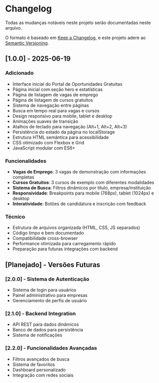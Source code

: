 # Changelog

Todas as mudanças notáveis neste projeto serão documentadas neste arquivo.

O formato é baseado em [Keep a Changelog](https://keepachangelog.com/pt-BR/1.0.0/),
e este projeto adere ao [Semantic Versioning](https://semver.org/lang/pt-BR/).

## [1.0.0] - 2025-06-19

### Adicionado
- Interface inicial do Portal de Oportunidades Gratuitas
- Página inicial com seção hero e estatísticas
- Página de listagem de vagas de emprego
- Página de listagem de cursos gratuitos
- Sistema de navegação entre páginas
- Busca em tempo real para vagas e cursos
- Design responsivo para mobile, tablet e desktop
- Animações suaves de transição
- Atalhos de teclado para navegação (Alt+1, Alt+2, Alt+3)
- Persistência do estado da página no localStorage
- Estrutura HTML semântica para acessibilidade
- CSS otimizado com Flexbox e Grid
- JavaScript modular com ES6+

### Funcionalidades
- **Vagas de Emprego**: 3 vagas de demonstração com informações completas
- **Cursos Gratuitos**: 3 cursos de exemplo com diferentes modalidades
- **Sistema de Busca**: Filtros dinâmicos por título, empresa/instituição
- **Responsividade**: Breakpoints para mobile (768px), tablet (1024px) e desktop
- **Interatividade**: Botões de candidatura e inscrição com feedback

### Técnico
- Estrutura de arquivos organizada (HTML, CSS, JS separados)
- Código limpo e bem documentado
- Compatibilidade cross-browser
- Performance otimizada para carregamento rápido
- Preparação para futuras integrações com backend

## [Planejado] - Versões Futuras

### [2.0.0] - Sistema de Autenticação
- Sistema de login para usuários
- Painel administrativo para empresas
- Gerenciamento de perfis de usuário

### [2.1.0] - Backend Integration
- API REST para dados dinâmicos
- Banco de dados para persistência
- Sistema de notificações

### [2.2.0] - Funcionalidades Avançadas
- Filtros avançados de busca
- Sistema de favoritos
- Dashboard personalizado
- Integração com redes sociais

